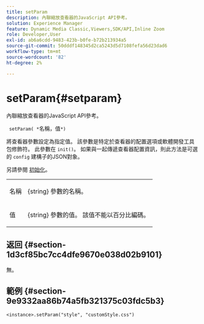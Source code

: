 ```yaml
---
title: setParam
description: 內聯縮放查看器的JavaScript API參考。
solution: Experience Manager
feature: Dynamic Media Classic,Viewers,SDK/API,Inline Zoom
role: Developer,User
exl-id: ab6a6cdd-9483-423b-b0fe-b72b213934a5
source-git-commit: 50dddf148345d2ca5243d5d7108fefa56d23dad6
workflow-type: tm+mt
source-wordcount: '82'
ht-degree: 2%

---
```


# setParam{#setparam}

內聯縮放查看器的JavaScript API參考。

` setParam( *`名稱，值`*)`

將查看器參數設定為指定值。 該參數是特定於查看器的配置選項或軟體開發工具包修飾符。 此參數在 `init()`。 如果與一起傳遞查看器配置資訊，則此方法是可選的 `config` 建構子的JSON對象。

另請參閱 [初始化](../../../c-html5-s7-aem-asset-viewers/c-html5-flyout-viewer-20-about/c-html5-flyout-viewer-20-javascriptapiref/r-html5-flyout-viewer-20-javascriptapiref-init.md#reference-8651640683fc4a538bfb660709d1a463)。

<table id="table_896DFF34A68A403DB93A6D597461A573"> 
 <tbody> 
  <tr> 
   <td colname="col1"> <p> <span class="codeph"> <span class="varname"> 名稱 </span> </span> </p> </td> 
   <td colname="col2"> <p> <span class="codeph"> {string} </span> 參數的名稱。 </p> </td> 
  </tr> 
  <tr> 
   <td colname="col1"> <p> <span class="codeph"> <span class="varname"> 值 </span> </span> </p> </td> 
   <td colname="col2"> <p> <span class="codeph"> {string} </span> 參數的值。 該值不能以百分比編碼。 </p> </td> 
  </tr> 
 </tbody> 
</table>

## 返回 {#section-1d3cf85bc7cc4dfe9670e038d02b9101}

無。

## 範例 {#section-9e9332aa86b74a5fb321375c03fdc5b3}

```
<instance>.setParam("style", "customStyle.css")
```
